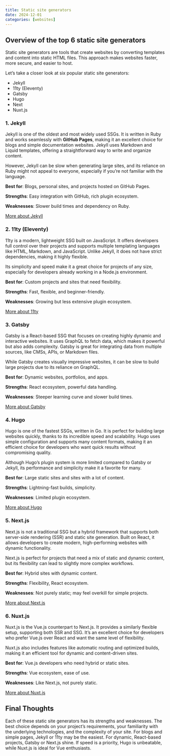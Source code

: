 ```yaml
---
title: Static site generators
date: 2024-12-01
categories: [websites]
---
```


## Overview of the top 6 static site generators

Static site generators are tools that create websites by converting templates and content into static HTML files.
This approach makes websites faster, more secure, and easier to host.

<!--more-->

Let’s take a closer look at six popular static site generators:

- Jekyll
- 11ty (Eleventy)
- Gatsby
- Hugo
- Next
- Nuxt.js

### 1. Jekyll

Jekyll is one of the oldest and most widely used SSGs. It is written in Ruby and works seamlessly with **GitHub Pages**, making it an excellent choice for blogs and simple documentation websites.
Jekyll uses Markdown and Liquid templates, offering a straightforward way to write and organize content.

However, Jekyll can be slow when generating large sites, and its reliance on Ruby might not appeal to everyone, especially if you’re not familiar with the language.

**Best for**: Blogs, personal sites, and projects hosted on GitHub Pages.

**Strengths**: Easy integration with GitHub, rich plugin ecosystem.

**Weaknesses**: Slower build times and dependency on Ruby.

[More about Jekyll](https://jekyllrb.com/)

### 2. 11ty (Eleventy)

11ty is a modern, lightweight SSG built on JavaScript. It offers developers full control over their projects and supports multiple templating languages like HTML, Markdown, and JavaScript.
Unlike Jekyll, it does not have strict dependencies, making it highly flexible.

Its simplicity and speed make it a great choice for projects of any size, especially for developers already working in a Node.js environment.

**Best for**: Custom projects and sites that need flexibility.

**Strengths**: Fast, flexible, and beginner-friendly.

**Weaknesses**: Growing but less extensive plugin ecosystem.

[More about 11ty](https://www.11ty.dev/)

### 3. Gatsby

Gatsby is a React-based SSG that focuses on creating highly dynamic and interactive websites. It uses GraphQL to fetch data, which makes it powerful but also adds complexity.
Gatsby is great for integrating data from multiple sources, like CMSs, APIs, or Markdown files.

While Gatsby creates visually impressive websites, it can be slow to build large projects due to its reliance on GraphQL.

**Best for**: Dynamic websites, portfolios, and apps.

**Strengths**: React ecosystem, powerful data handling.

**Weaknesses**: Steeper learning curve and slower build times.

[More about Gatsby](https://www.gatsbyjs.com/)

### 4. Hugo

Hugo is one of the fastest SSGs, written in Go. It is perfect for building large websites quickly, thanks to its incredible speed and scalability.
Hugo uses simple configuration and supports many content formats, making it an efficient choice for developers who want quick results without compromising quality.

Although Hugo’s plugin system is more limited compared to Gatsby or Jekyll, its performance and simplicity make it a favorite for many.

**Best for**: Large static sites and sites with a lot of content.

**Strengths**: Lightning-fast builds, simplicity.

**Weaknesses**: Limited plugin ecosystem.

[More about Hugo](https://gohugo.io/)

### 5. Next.js

Next.js is not a traditional SSG but a hybrid framework that supports both server-side rendering (SSR) and static site generation. Built on React, it allows developers to create modern, high-performing websites with dynamic functionality.

Next.js is perfect for projects that need a mix of static and dynamic content, but its flexibility can lead to slightly more complex workflows.

**Best for**: Hybrid sites with dynamic content.

**Strengths**: Flexibility, React ecosystem.

**Weaknesses**: Not purely static; may feel overkill for simple projects.

[More about Next.js](https://nextjs.org/)

### 6. Nuxt.js

Nuxt.js is the Vue.js counterpart to Next.js. It provides a similarly flexible setup, supporting both SSR and SSG. It’s an excellent choice for developers who prefer Vue.js over React and want the same level of flexibility.

Nuxt.js also includes features like automatic routing and optimized builds, making it an efficient tool for dynamic and content-driven sites.

**Best for**: Vue.js developers who need hybrid or static sites.

**Strengths**: Vue ecosystem, ease of use.

**Weaknesses**: Like Next.js, not purely static.

[More about Nuxt.js](https://nuxtjs.org/)

## Final Thoughts

Each of these static site generators has its strengths and weaknesses. The best choice depends on your project’s requirements, your familiarity with the underlying technologies, and the complexity of your site. For blogs and simple pages, Jekyll or 11ty may be the easiest. For dynamic, React-based projects, Gatsby or Next.js shine. If speed is a priority, Hugo is unbeatable, while Nuxt.js is ideal for Vue enthusiasts.
